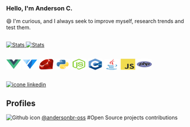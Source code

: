 ### Hello, I'm Anderson C.
😄 I'm curious, and I always seek to improve myself, research trends and test them.

##
<!-- graficos gerados oriundas dos dados de postagens no github -->
<div> 
  <a href="https://github.com/andersonbr">
    <picture alt="Stats">
      <source media="(prefers-color-scheme: dark)" srcset="https://github-readme-stats.vercel.app/api?username=andersonbr&show_icons=true&theme=dracula">
      <source media="(prefers-color-scheme: light)" srcset="https://github-readme-stats.vercel.app/api?username=andersonbr&show_icons=true">
      <img alt="Stats" height="180em">
    </picture>
    <picture alt="Stats">
      <source media="(prefers-color-scheme: dark)" srcset="https://github-readme-stats.vercel.app/api/top-langs?username=andersonbr&layout=compact&langs_count=16&theme=dracula">
      <source media="(prefers-color-scheme: light)" srcset="https://github-readme-stats.vercel.app/api/top-langs?username=andersonbr&layout=compact&langs_count=16">
      <img alt="Stats" height="180em">
    </picture>
  </a>
</div>

##
<!-- icones de linguagens e Frameworks -->
<div style="display: inline_block">
  <!-- front-end -->
  <img align="center" alt="icone vuejs" height="30" width="40" src="https://raw.githubusercontent.com/devicons/devicon/master/icons/vuejs/vuejs-original.svg" />
  <img align="center" alt="icone vuetify" height="30" width="40" src="https://raw.githubusercontent.com/devicons/devicon/master/icons/vuetify/vuetify-original.svg" />
  <!-- back-end -->
  <img align="center" alt="icone ruby" height="30" width="40" src="https://raw.githubusercontent.com/devicons/devicon/master/icons/ruby/ruby-original.svg" />
  <img align="center" alt="icone python" height="30" width="40" src="https://raw.githubusercontent.com/devicons/devicon/master/icons/python/python-original.svg" />
  <img align="center" alt="icone nodejs" height="30" width="40" src="https://raw.githubusercontent.com/devicons/devicon/master/icons/nodejs/nodejs-original.svg" />
  <img align="center" alt="icone c++" height="30" width="40" src="https://raw.githubusercontent.com/devicons/devicon/master/icons/cplusplus/cplusplus-original.svg" />
  <img align="center" alt="icone java" height="30" width="40" src="https://raw.githubusercontent.com/devicons/devicon/master/icons/java/java-original.svg" />
  <img align="center" alt="icone javascript" height="30" width="40" src="https://raw.githubusercontent.com/devicons/devicon/master/icons/javascript/javascript-original.svg" />
  <img align="center" alt="icone php" height="30" width="40" src="https://raw.githubusercontent.com/devicons/devicon/master/icons/php/php-original.svg" />
</div>

##
<!-- botões do linkedin e gmail  -->
<div style="display: inline_block">
  <a href="https://www.linkedin.com/in/andersonbr/" target="_blank"><img align="center" alt="icone linkedin" src="https://img.shields.io/badge/LinkedIn-0077B5?style=for-the-badge&logo=linkedin&logoColor=white" /></a>
</div>

## Profiles
<div style="display: inline_block">
  <picture alt="Github icon">
    <source media="(prefers-color-scheme: dark)" srcset="https://raw.githubusercontent.com/andersonbr/andersonbr/main/github-dark.svg">
    <source media="(prefers-color-scheme: light)" srcset="https://raw.githubusercontent.com/andersonbr/andersonbr/main/github-light.svg">
    <img alt="Github icon" width="30" height="30">
  </picture>
  <a href="https://www.github.com/andersonbr-oss" target="_blank">@andersonbr-oss</a> #Open Source projects contributions
</div>

<!--
**andersonbr/andersonbr** is a ✨ _special_ ✨ repository because its `README.md` (this file) appears on your GitHub profile.

Here are some ideas to get you started:

- 🔭 I’m currently working on ...
- 🌱 I’m currently learning ...
- 👯 I’m looking to collaborate on ...
- 🤔 I’m looking for help with ...
- 💬 Ask me about ...
- 📫 How to reach me: ...
- 😄 Pronouns: ...
- ⚡ Fun fact: ...
-->
